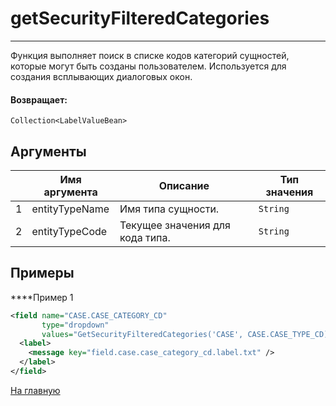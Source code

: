 # getSecurityFilteredCategories

---

Функция выполняет поиск в списке кодов категорий сущностей, которые могут быть созданы пользователем. Используется для создания всплывающих диалоговых окон.

#### Возвращает:

`Collection<LabelValueBean>`

## Аргументы

|  | Имя аргумента | Описание | Тип значения |
| --- | --- | --- | --- |
| 1 | entityTypeName | Имя типа сущности. | `String` |
| 2 | entityTypeCode | Текущее значения для кода типа. | `String` |

## Примеры

****Пример 1
```xml
<field name="CASE.CASE_CATEGORY_CD"
       type="dropdown"
       values="GetSecurityFilteredCategories('CASE', CASE.CASE_TYPE_CD)">
  <label>
    <message key="field.case.case_category_cd.label.txt" />
  </label>
</field>
```



[На главную](./)